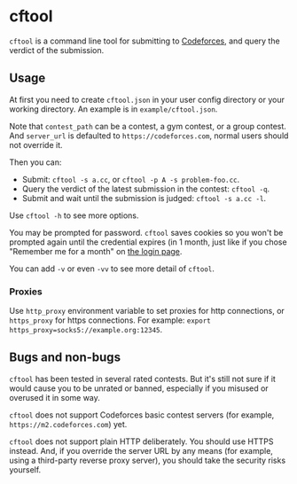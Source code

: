 # cftool

`cftool` is a command line tool for submitting to [Codeforces][1], and query
the verdict of the submission.

[1]: https://codeforces.com

## Usage

At first you need to create `cftool.json` in your user config directory or
your working directory.  An example is in `example/cftool.json`.

Note that `contest_path` can be a contest, a gym contest, or a group
contest.  And `server_url` is defaulted to `https://codeforces.com`, normal
users should not override it.

Then you can:

* Submit: `cftool -s a.cc`, or `cftool -p A -s problem-foo.cc`.
* Query the verdict of the latest submission in the contest: `cftool -q`.
* Submit and wait until the submission is judged: `cftool -s a.cc -l`.

Use `cftool -h` to see more options.

You may be prompted for password.  `cftool` saves cookies so you won't be
prompted again until the credential expires (in 1 month, just like if you
chose "Remember me for a month" on
[the login page](https://codeforces.com/enter).

You can add `-v` or even `-vv` to see more detail of `cftool`.

### Proxies

Use `http_proxy` environment variable to set proxies for http connections,
or `https_proxy` for https connections.  For example:
`export https_proxy=socks5://example.org:12345`.

## Bugs and non-bugs

`cftool` has been tested in several rated contests.  But it's still not sure
if it would cause you to be unrated or banned, especially if you misused or
overused it in some way.

`cftool` does not support Codeforces basic contest servers (for example,
`https://m2.codeforces.com`) yet.

`cftool` does not support plain HTTP deliberately.  You should use HTTPS
instead.  And, if you override the server URL by any means (for example,
using a third-party reverse proxy server), you should take the security
risks yourself.
